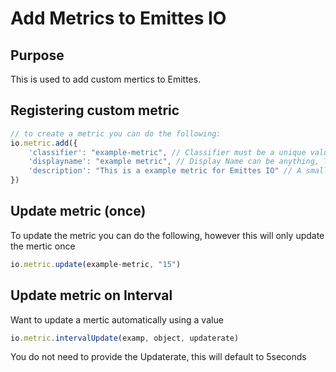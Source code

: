 # Add Metrics to Emittes IO

## Purpose
This is used to add custom mertics to Emittes.

## Registering custom metric
```js
// to create a metric you can do the following:
io.metric.add({
    'classifier': "example-metric", // Classifier must be a unique value for this Project
    'displayname': "example metric", // Display Name can be anything, This is just what it shows on the Emitters Dashboard
    'description': "This is a example metric for Emittes IO" // A small decscription of what this metric is.
})
```

## Update metric (once)
To update the metric you can do the following, however this will only update the mertic once
```js
io.metric.update(example-metric, "15")
```

## Update metric on Interval
Want to update a mertic automatically using a value
```js
io.metric.intervalUpdate(examp, object, updaterate)
```
You do not need to provide the Updaterate, this will default to 5seconds
